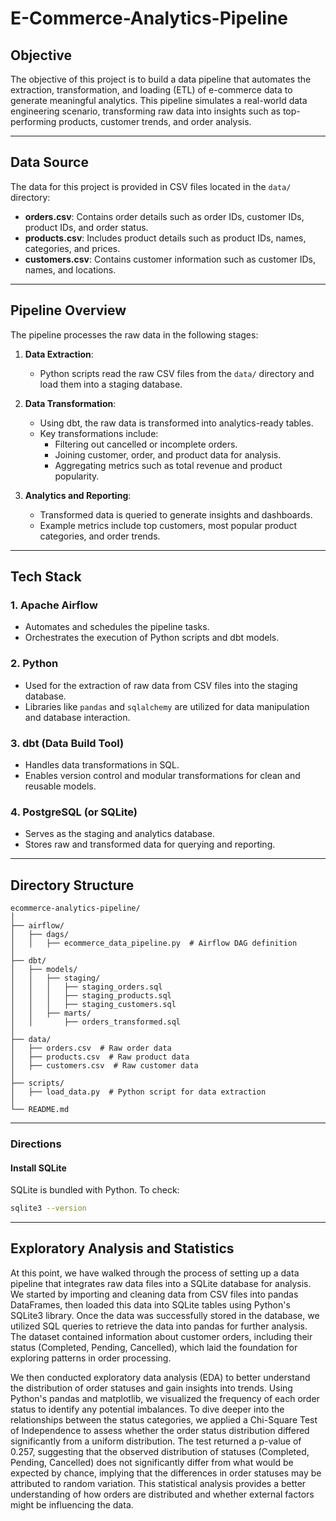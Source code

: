 # E-Commerce-Analytics-Pipeline


## Objective
The objective of this project is to build a data pipeline that automates the extraction, transformation, and loading (ETL) of e-commerce data to generate meaningful analytics. This pipeline simulates a real-world data engineering scenario, transforming raw data into insights such as top-performing products, customer trends, and order analysis.

---

## Data Source
The data for this project is provided in CSV files located in the `data/` directory:
- **orders.csv**: Contains order details such as order IDs, customer IDs, product IDs, and order status.
- **products.csv**: Includes product details such as product IDs, names, categories, and prices.
- **customers.csv**: Contains customer information such as customer IDs, names, and locations.

---

## Pipeline Overview
The pipeline processes the raw data in the following stages:

1. **Data Extraction**:  
   - Python scripts read the raw CSV files from the `data/` directory and load them into a staging database.

2. **Data Transformation**:  
   - Using dbt, the raw data is transformed into analytics-ready tables.  
   - Key transformations include:
     - Filtering out cancelled or incomplete orders.
     - Joining customer, order, and product data for analysis.
     - Aggregating metrics such as total revenue and product popularity.

3. **Analytics and Reporting**:  
   - Transformed data is queried to generate insights and dashboards.
   - Example metrics include top customers, most popular product categories, and order trends.

---

## Tech Stack

### 1. Apache Airflow  
- Automates and schedules the pipeline tasks.  
- Orchestrates the execution of Python scripts and dbt models.

### 2. Python  
- Used for the extraction of raw data from CSV files into the staging database.  
- Libraries like `pandas` and `sqlalchemy` are utilized for data manipulation and database interaction.

### 3. dbt (Data Build Tool)  
- Handles data transformations in SQL.  
- Enables version control and modular transformations for clean and reusable models.

### 4. PostgreSQL (or SQLite)  
- Serves as the staging and analytics database.  
- Stores raw and transformed data for querying and reporting.

---

## Directory Structure

```plaintext
ecommerce-analytics-pipeline/
│
├── airflow/
│   ├── dags/
│   │   ├── ecommerce_data_pipeline.py  # Airflow DAG definition
│
├── dbt/
│   ├── models/
│   │   ├── staging/
│   │   │   ├── staging_orders.sql
│   │   │   ├── staging_products.sql
│   │   │   ├── staging_customers.sql
│   │   ├── marts/
│   │       ├── orders_transformed.sql
│
├── data/
│   ├── orders.csv  # Raw order data
│   ├── products.csv  # Raw product data
│   ├── customers.csv  # Raw customer data
│
├── scripts/
│   ├── load_data.py  # Python script for data extraction
│
└── README.md
```

---

### Directions

#### Install SQLite

SQLite is bundled with Python. To check:

```bash
sqlite3 --version
```

--- 
## Exploratory Analysis and Statistics

At this point, we have walked through the process of setting up a data pipeline that integrates raw data files into a SQLite database for analysis. We started by importing and cleaning data from CSV files into pandas DataFrames, then loaded this data into SQLite tables using Python's SQLite3 library. Once the data was successfully stored in the database, we utilized SQL queries to retrieve the data into pandas for further analysis. The dataset contained information about customer orders, including their status (Completed, Pending, Cancelled), which laid the foundation for exploring patterns in order processing.

We then conducted exploratory data analysis (EDA) to better understand the distribution of order statuses and gain insights into trends. Using Python's pandas and matplotlib, we visualized the frequency of each order status to identify any potential imbalances. To dive deeper into the relationships between the status categories, we applied a Chi-Square Test of Independence to assess whether the order status distribution differed significantly from a uniform distribution. The test returned a p-value of 0.257, suggesting that the observed distribution of statuses (Completed, Pending, Cancelled) does not significantly differ from what would be expected by chance, implying that the differences in order statuses may be attributed to random variation. This statistical analysis provides a better understanding of how orders are distributed and whether external factors might be influencing the data.
